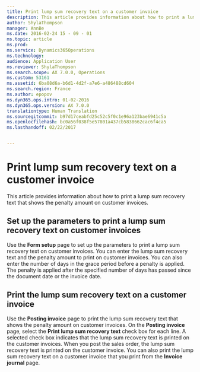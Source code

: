 ```yaml
---
title: Print lump sum recovery text on a customer invoice
description: This article provides information about how to print a lump sum recovery text that shows the penalty amount on customer invoices.
author: ShylaThompson
manager: AnnBe
ms.date: 2016-02-24 15 - 09 - 01
ms.topic: article
ms.prod: 
ms.service: Dynamics365Operations
ms.technology: 
audience: Application User
ms.reviewer: ShylaThompson
ms.search.scope: AX 7.0.0, Operations
ms.custom: 53161
ms.assetid: 6ba08d6a-b6d1-4d2f-a7e6-a486488cd604
ms.search.region: France
ms.author: epopov
ms.dyn365.ops.intro: 01-02-2016
ms.dyn365.ops.version: AX 7.0.0
translationtype: Human Translation
ms.sourcegitcommit: b97d17ceabfd25c52c5f0c1e96a123bae6941c5a
ms.openlocfilehash: bc0a56f038f5e57801a437cb5838662cac6f4ca5
ms.lasthandoff: 02/22/2017


---
```


# <a name="print-lump-sum-recovery-text-on-a-customer-invoice"></a>Print lump sum recovery text on a customer invoice

This article provides information about how to print a lump sum recovery text that shows the penalty amount on customer invoices.

<a name="set-up-the-parameters-to-print-a-lump-sum-recovery-text-on-customer-invoices"></a>Set up the parameters to print a lump sum recovery text on customer invoices
----------------------------------------------------------------------------

Use the **Form setup** page to set up the parameters to print a lump sum recovery text on customer invoices. You can enter the lump sum recovery text and the penalty amount to print on customer invoices. You can also enter the number of days in the grace period before a penalty is applied. The penalty is applied after the specified number of days has passed since the document date or the invoice date.

## <a name="print-the-lump-sum-recovery-text-on-a-customer-invoice"></a>Print the lump sum recovery text on a customer invoice
Use the **Posting invoice** page to print the lump sum recovery text that shows the penalty amount on customer invoices. On the **Posting invoice** page, select the **Print lump sum recovery text** check box for each line. A selected check box indicates that the lump sum recovery text is printed on the customer invoices. When you post the sales order, the lump sum recovery text is printed on the customer invoice. You can also print the lump sum recovery text on a customer invoice that you print from the **Invoice journal** page.


